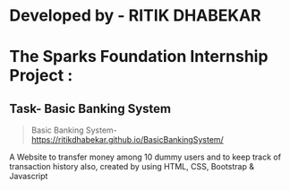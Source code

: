
# Developed by - RITIK DHABEKAR


# The Sparks Foundation Internship Project :
## Task- Basic Banking System
> Basic Banking System- https://ritikdhabekar.github.io/BasicBankingSystem/

A Website to transfer money among 10 dummy users and to keep track of transaction history also, created by using HTML, CSS, Bootstrap & Javascript
